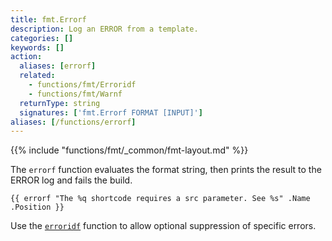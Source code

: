 ```yaml
---
title: fmt.Errorf
description: Log an ERROR from a template.
categories: []
keywords: []
action:
  aliases: [errorf]
  related:
    - functions/fmt/Erroridf
    - functions/fmt/Warnf
  returnType: string
  signatures: ['fmt.Errorf FORMAT [INPUT]']
aliases: [/functions/errorf]
---
```


{{% include "functions/fmt/_common/fmt-layout.md" %}}

The `errorf` function evaluates the format string, then prints the result to the ERROR log and fails the build.

```go-html-template
{{ errorf "The %q shortcode requires a src parameter. See %s" .Name .Position }}
```

Use the [`erroridf`] function to allow optional suppression of specific errors.

[`erroridf`]: /functions/fmt/erroridf
